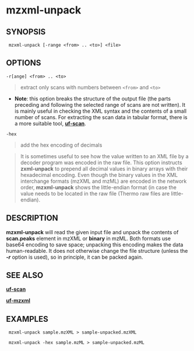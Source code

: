 # mzxml-unpack #

## SYNOPSIS ##

```
 mzxml-unpack [-range <from> .. <to>] <file>
```

## OPTIONS ##

`-r[ange] <from> .. <to>`

> extract only scans with numbers between `<from>` and `<to>`

  * **Note**: this option breaks the structure of the output file (the parts preceding and following the selected range of scans are not written). It is mainly useful in checking the XML syntax and the contents of a small number of scans. For extracting the scan data in tabular format, there is a more suitable tool, **[uf-scan](UnfinniganScan.md)**.

`-hex`

> add the hex encoding of decimals

> It is sometimes useful to see how the value written to an XML file by a decoder program was encoded in the raw file. This option instructs **zxml-unpack** to prepend all decimal values in binary arrays with their hexadecimal encoding. Even though the binary values in the XML interchange formats (mzXML and mzML) are encoded in the network order, **mzxml-unpack** shows the little-endian format (in case the value needs to be located in the raw file (Thermo raw files are little-endian).


## DESCRIPTION ##

**mzxml-unpack** will read the given input file and unpack the contents of **scan.peaks** element in mzXML or **binary** in mzML. Both formats use base64 encoding to save space; unpacking this encoding makes the data human-readable. It does not otherwise change the file structure (unless the _**-r**_ option is used), so in principle, it can be packed again.


## SEE ALSO ##

**[uf-scan](UnfinniganScan.md)**

**[uf-mzxml](UnfinniganMzXML.md)**

## EXAMPLES ##


```
 mzxml-unpack sample.mzXML > sample-unpacked.mzXML
```

```
 mzxml-unpack -hex sample.mzML > sample-unpacked.mzML
```